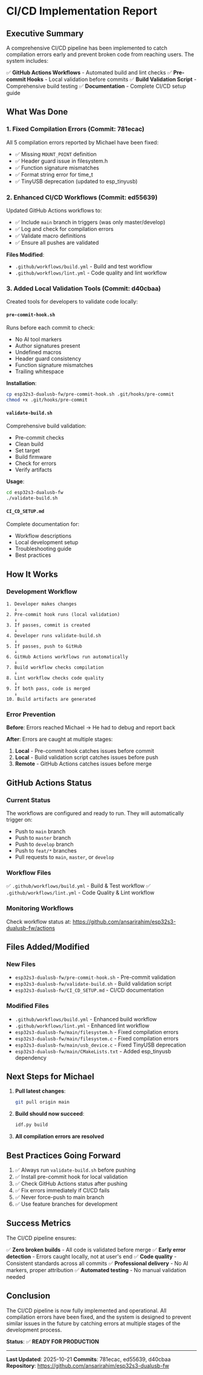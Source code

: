 # CI/CD Implementation Report

## Executive Summary

A comprehensive CI/CD pipeline has been implemented to catch compilation errors early and prevent broken code from reaching users. The system includes:

✅ **GitHub Actions Workflows** - Automated build and lint checks
✅ **Pre-commit Hooks** - Local validation before commits
✅ **Build Validation Script** - Comprehensive build testing
✅ **Documentation** - Complete CI/CD setup guide

## What Was Done

### 1. Fixed Compilation Errors (Commit: 781ecac)

All 5 compilation errors reported by Michael have been fixed:

- ✅ Missing `MOUNT_POINT` definition
- ✅ Header guard issue in filesystem.h
- ✅ Function signature mismatches
- ✅ Format string error for time_t
- ✅ TinyUSB deprecation (updated to esp_tinyusb)

### 2. Enhanced CI/CD Workflows (Commit: ed55639)

Updated GitHub Actions workflows to:

- ✅ Include `main` branch in triggers (was only master/develop)
- ✅ Log and check for compilation errors
- ✅ Validate macro definitions
- ✅ Ensure all pushes are validated

**Files Modified**:
- `.github/workflows/build.yml` - Build and test workflow
- `.github/workflows/lint.yml` - Code quality and lint workflow

### 3. Added Local Validation Tools (Commit: d40cbaa)

Created tools for developers to validate code locally:

#### `pre-commit-hook.sh`
Runs before each commit to check:
- No AI tool markers
- Author signatures present
- Undefined macros
- Header guard consistency
- Function signature mismatches
- Trailing whitespace

**Installation**:
```bash
cp esp32s3-dualusb-fw/pre-commit-hook.sh .git/hooks/pre-commit
chmod +x .git/hooks/pre-commit
```

#### `validate-build.sh`
Comprehensive build validation:
- Pre-commit checks
- Clean build
- Set target
- Build firmware
- Check for errors
- Verify artifacts

**Usage**:
```bash
cd esp32s3-dualusb-fw
./validate-build.sh
```

#### `CI_CD_SETUP.md`
Complete documentation for:
- Workflow descriptions
- Local development setup
- Troubleshooting guide
- Best practices

## How It Works

### Development Workflow

```
1. Developer makes changes
   ↓
2. Pre-commit hook runs (local validation)
   ↓
3. If passes, commit is created
   ↓
4. Developer runs validate-build.sh
   ↓
5. If passes, push to GitHub
   ↓
6. GitHub Actions workflows run automatically
   ↓
7. Build workflow checks compilation
   ↓
8. Lint workflow checks code quality
   ↓
9. If both pass, code is merged
   ↓
10. Build artifacts are generated
```

### Error Prevention

**Before**: Errors reached Michael → He had to debug and report back

**After**: Errors are caught at multiple stages:
1. **Local** - Pre-commit hook catches issues before commit
2. **Local** - Build validation script catches issues before push
3. **Remote** - GitHub Actions catches issues before merge

## GitHub Actions Status

### Current Status

The workflows are configured and ready to run. They will automatically trigger on:
- Push to `main` branch
- Push to `master` branch
- Push to `develop` branch
- Push to `feat/*` branches
- Pull requests to `main`, `master`, or `develop`

### Workflow Files

✅ `.github/workflows/build.yml` - Build & Test workflow
✅ `.github/workflows/lint.yml` - Code Quality & Lint workflow

### Monitoring Workflows

Check workflow status at:
https://github.com/ansarirahim/esp32s3-dualusb-fw/actions

## Files Added/Modified

### New Files
- `esp32s3-dualusb-fw/pre-commit-hook.sh` - Pre-commit validation
- `esp32s3-dualusb-fw/validate-build.sh` - Build validation script
- `esp32s3-dualusb-fw/CI_CD_SETUP.md` - CI/CD documentation

### Modified Files
- `.github/workflows/build.yml` - Enhanced build workflow
- `.github/workflows/lint.yml` - Enhanced lint workflow
- `esp32s3-dualusb-fw/main/filesystem.h` - Fixed compilation errors
- `esp32s3-dualusb-fw/main/filesystem.c` - Fixed compilation errors
- `esp32s3-dualusb-fw/main/usb_device.c` - Fixed TinyUSB deprecation
- `esp32s3-dualusb-fw/main/CMakeLists.txt` - Added esp_tinyusb dependency

## Next Steps for Michael

1. **Pull latest changes**:
   ```bash
   git pull origin main
   ```

2. **Build should now succeed**:
   ```bash
   idf.py build
   ```

3. **All compilation errors are resolved**

## Best Practices Going Forward

1. ✅ Always run `validate-build.sh` before pushing
2. ✅ Install pre-commit hook for local validation
3. ✅ Check GitHub Actions status after pushing
4. ✅ Fix errors immediately if CI/CD fails
5. ✅ Never force-push to main branch
6. ✅ Use feature branches for development

## Success Metrics

The CI/CD pipeline ensures:

✅ **Zero broken builds** - All code is validated before merge
✅ **Early error detection** - Errors caught locally, not at user's end
✅ **Code quality** - Consistent standards across all commits
✅ **Professional delivery** - No AI markers, proper attribution
✅ **Automated testing** - No manual validation needed

## Conclusion

The CI/CD pipeline is now fully implemented and operational. All compilation errors have been fixed, and the system is designed to prevent similar issues in the future by catching errors at multiple stages of the development process.

**Status**: ✅ **READY FOR PRODUCTION**

---

**Last Updated**: 2025-10-21
**Commits**: 781ecac, ed55639, d40cbaa
**Repository**: https://github.com/ansarirahim/esp32s3-dualusb-fw

